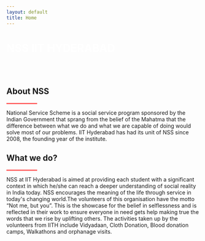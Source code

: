 ```yaml
---
layout: default
title: Home
---
```


<div id="home-desktop" class="home large" style="padding-top: -24px">
      <div class="text-vcenter">
        <h1 class="animated fadeIn mb-3" style="color: white;">NSS IIT HYDERABAD</h1>
        <a href="#about" style="text-decoration: none;">
        <div class="arrow">
          <span></span>
          <span></span>
          <span></span>
        </div>
        </a>
      </div>
</div>

<div id="home-mobile" class="home small" style="padding-top: -24px">
      <div class="text-vcenter">
        <h1 class="animated fadeIn mb-3" style="color: white;"></h1>
        <a href="#about" style="text-decoration: none;">
        <div class="arrow">
          <span></span>
          <span></span>
          <span></span>
        </div>
        </a>
      </div>
</div>
 
<!-- /first section -->

<!--ABOUT NSS-->
<section class="container-fluid bg-dark" id="about" style="padding-top: 15px;">
  <div class="row justify-content-center">
    <div class="col-xl-2 col-lg-1 col-md-1"></div>
      <div class="col-xl-8 col-lg-10 col-md-10 col-sm-12">
          <div class="text-center justify-content-center">
              <h2 class="about_heading display-5 text-light">About NSS</h2>
              <hr class="accent-2 mb-4 mt-0 mx-auto" style="width: 80px; background-color: #ff5e5e; height: 3px;">
              <p class="text-light">
                National Service Scheme is a social service program sponsored by the Indian Government that sprang from the belief of the Mahatma that the difference between 
                what we do and what we are capable of doing would solve most of our problems. IIT Hyderabad has had its unit of NSS since 2008, the founding year of the institute.
              </p>
          </div>
      </div>
      <div class="col-xl-2 col-lg-1 col-md-1"></div>
  </div>

  <div class="row justify-content-center">
      <div class="col-xl-2 col-lg-1 col-md-1"></div>
      <div class="col-xl-8 col-lg-10 col-md-10 col-sm-12">
          <div class="text-center my-3">
              <h2 class="about_heading display-5">What we do?</h2>
              <hr class="accent-2 mb-4 mt-0 mx-auto" style="width: 80px; background-color: #ff5e5e; height: 3px;">
              <p class="text-light">
                NSS at IIT Hyderabad is aimed at providing each student with a significant context in which he/she can reach a deeper understanding of social reality in India today. 
                NSS encourages the meaning of the life through service in today's changing world.The volunteers of this organisation have the motto “Not me, but you”. 
                This is the showcase for the belief in selflessness and is reflected in their work to ensure everyone in need gets help making true the words that we rise by uplifting others. 
                The activities taken up by the volunteers from IITH include Vidyadaan, Cloth Donation, Blood donation camps, Walkathons and orphanage visits.
              </p>
          </div>
      </div>
      <div class="col-xl-2 col-lg-1 col-md-1"></div>
  </div>
</section>
